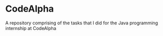# CodeAlpha
A repository comprising of the tasks that I did for the Java programming internship at CodeAlpha
